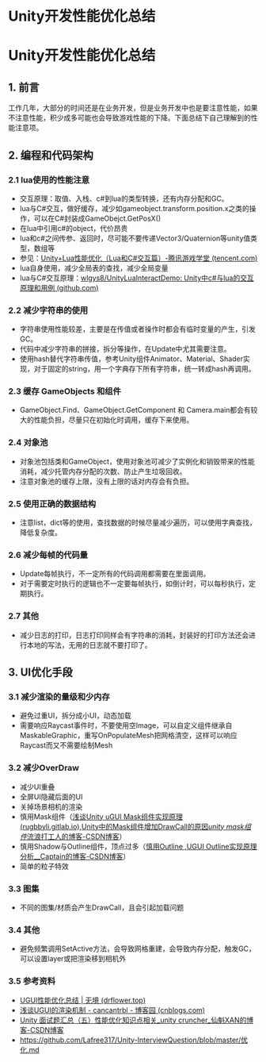 # Unity开发性能优化总结


<!--more-->



# **Unity开发性能优化总结**

## **1. 前言**

工作几年，大部分的时间还是在业务开发，但是业务开发中也是要注意性能，如果不注意性能，积少成多可能也会导致游戏性能的下降。下面总结下自己理解到的性能注意项。

## **2. 编程和代码架构**

### **2.1 lua使用的性能注意**

- 交互原理：取值、入栈、c#到lua的类型转换，还有内存分配和GC。
- lua与C#交互，做好缓存，减少如gameobject.transform.position.x之类的操作，可以在C#封装成GameObejct.GetPosX()
- 在lua中引用c#的object，代价昂贵
- lua和c#之间传参、返回时，尽可能不要传递Vector3/Quaternion等unity值类型，数组等
- 参见：[Unity+Lua性能优化（Lua和C#交互篇）-腾讯游戏学堂 (tencent.com)](https://gwb.tencent.com/community/detail/125117)
- lua自身使用，减少全局表的查找，减少全局变量
- lua与C#交互原理：[wlgys8/UnityLuaInteractDemo: Unity中c#与lua的交互原理和用例 (github.com)](https://github.com/wlgys8/UnityLuaInteractDemo)

### **2.2 减少字符串的使用**

- 字符串使用性能较差，主要是在传值或者操作时都会有临时变量的产生，引发GC。
- 代码中减少字符串的拼接，拆分等操作，在Update中尤其需要注意。
- 使用hash替代字符串传值，参考Unity组件Animator、Material、Shader实现，对于固定的string，用一个字典存下所有字符串，统一转成hash再调用。

### **2.3 缓存 GameObjects 和组件**

- GameObject.Find、GameObject.GetComponent 和 Camera.main都会有较大的性能负担，尽量只在初始化时调用，缓存下来使用。

### **2.4 对象池**

- 对象池包括类和GameObject，使用对象池可减少了实例化和销毁带来的性能消耗，减少托管内存分配的次数、防止产生垃圾回收。
- 注意对象池的缓存上限，没有上限的话对内存会有负担。

### **2.5 使用正确的数据结构**

- 注意list，dict等的使用，查找数据的时候尽量减少遍历，可以使用字典查找，降低复杂度。

### **2.6 减少每帧的代码量**

- Update每帧执行，不一定所有的代码调用都需要在里面调用。
- 对于需要定时执行的逻辑也不一定要每帧执行，如倒计时，可以每秒执行，定期执行。

### **2.7 其他**

- 减少日志的打印，日志打印同样会有字符串的消耗，封装好的打印方法还会进行本地的写法，无用的日志就不要打印了。

## **3. UI优化手段**

### **3.1 减少渲染的量级和少内存**

- 避免过重UI，拆分成小UI，动态加载
- 需要响应Raycast事件时，不要使用空Image，可以自定义组件继承自MaskableGraphic，重写OnPopulateMesh把网格清空，这样可以响应Raycast而又不需要绘制Mesh

### **3.2 减少OverDraw**

- 减少UI重叠
- 全屏UI隐藏后面的UI
- 关掉场景相机的渲染
- 慎用Mask组件（[浅谈Unity uGUI Mask组件实现原理 (rugbbyli.gitlab.io)](https://rugbbyli.gitlab.io/blog/post/2017-12-07-unity-stencil/),[Unity中的Mask组件增加DrawCall的原因*unity mask组件*流浪打工人的博客-CSDN博客](https://blog.csdn.net/qq_41841073/article/details/128336434)）
- 慎用Shadow与Outline组件，顶点过多（[慎用Outline ,UGUI Outline实现原理分析__Captain的博客-CSDN博客](https://blog.csdn.net/huutu/article/details/46389141)）
- 简单的粒子特效

### **3.3 图集**

- 不同的图集/材质会产生DrawCall，且会引起加载问题

### **3.4 其他**

- 避免频繁调用SetActive方法，会导致网格重建，会导致内存分配，触发GC，可以设置layer或把渲染移到相机外

### **3.5 参考资料**

- [UGUI性能优化总结 | 无境 (drflower.top)](https://www.drflower.top/posts/aad79bf1/#Overdraw)
- [浅谈UGUI的渲染机制 - cancantrbl - 博客园 (cnblogs.com)](https://www.cnblogs.com/cancantrbl/p/16076748.html)
- [Unity 面试题汇总（五）性能优化知识点相关_unity cruncher_仙魁XAN的博客-CSDN博客](https://blog.csdn.net/u014361280/article/details/121534764)
- https://github.com/Lafree317/Unity-InterviewQuestion/blob/master/优化.md


